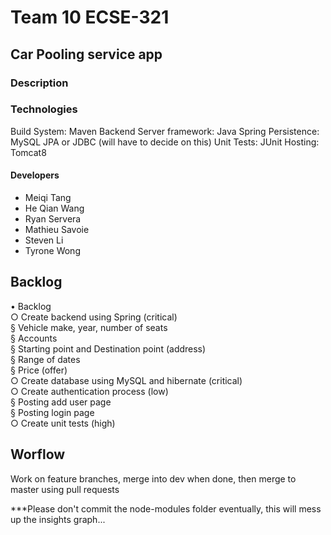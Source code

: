 # Team 10 ECSE-321

## Car Pooling service app

### Description

### Technologies
Build System:               Maven
Backend Server framework:   Java Spring
Persistence:                MySQL JPA or JDBC (will have to decide on this)
Unit Tests:                 JUnit
Hosting:                    Tomcat8

#### Developers 
* Meiqi Tang
* He Qian Wang
* Ryan Servera
* Mathieu Savoie
* Steven Li
* Tyrone Wong

## Backlog
• Backlog <br/>
	○ Create backend using Spring (critical) <br/>
		§ Vehicle make, year, number of seats <br/>
		§ Accounts <br/>
		§ Starting point and Destination point (address) <br/>
		§ Range of dates <br/>
		§ Price (offer) <br/>
	○ Create database using MySQL and hibernate (critical) <br/>
	○ Create authentication process (low) <br/>
		§ Posting add user page <br/>
		§ Posting login page <br/>
	○ Create unit tests (high) <br/>

## Worflow

Work on feature branches, merge into dev when done, then merge to master using pull requests

***Please don't commit the node-modules folder eventually, this will mess up the insights graph...

